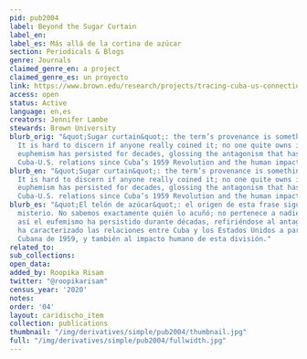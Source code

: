 ```yaml
---
pid: pub2004
label: Beyond the Sugar Curtain
label_en:
label_es: Más allá de la cortina de azúcar
section: Periodicals & Blogs
genre: Journals
claimed_genre_en: a project
claimed_genre_es: un proyecto
link: https://www.brown.edu/research/projects/tracing-cuba-us-connections/home-inicio
access: open
status: Active
language: en,es
creators: Jennifer Lambe
stewards: Brown University
blurb_orig: "&quot;Sugar curtain&quot;: the term’s provenance is something of a mystery.
  It is hard to discern if anyone really coined it; no one quite owns it. Yet the
  euphemism has persisted for decades, glossing the antagonism that has characterized
  Cuba-U.S. relations since Cuba’s 1959 Revolution and the human impact of that divide."
blurb_en: "&quot;Sugar curtain&quot;: the term’s provenance is something of a mystery.
  It is hard to discern if anyone really coined it; no one quite owns it. Yet the
  euphemism has persisted for decades, glossing the antagonism that has characterized
  Cuba-U.S. relations since Cuba’s 1959 Revolution and the human impact of that divide."
blurb_es: "&quot;El telón de azúcar&quot;: el origen de esta frase sigue siendo un
  misterio. No sabemos exactamente quién lo acuñó; no pertenece a nadie. Pero aún
  así el eufemismo ha persistido durante décadas, refiriéndose al antagonismo que
  ha caracterizado las relaciones entre Cuba y los Estados Unidos a partir de la Revolución
  Cubana de 1959, y también al impacto humano de esta división."
related_to:
sub_collections:
open_data:
added_by: Roopika Risam
twitter: "@roopikarisam"
census_year: '2020'
notes:
order: '04'
layout: caridischo_item
collection: publications
thumbnail: "/img/derivatives/simple/pub2004/thumbnail.jpg"
full: "/img/derivatives/simple/pub2004/fullwidth.jpg"
---
```

